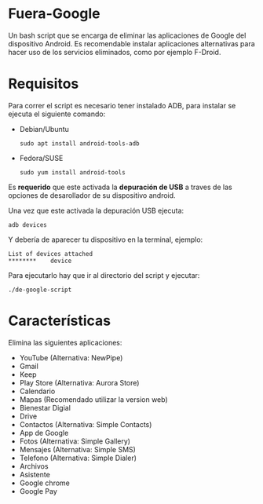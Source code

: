 # Fuera-Google
Un bash script que se encarga de eliminar las aplicaciones de Google del dispositivo Android. Es recomendable instalar aplicaciones alternativas para hacer uso de los servicios eliminados, como por ejemplo F-Droid.

# Requisitos
Para correr el script es necesario tener instalado ADB, para instalar se ejecuta el siguiente comando:

- Debian/Ubuntu
    ```
    sudo apt install android-tools-adb
    ```
- Fedora/SUSE
    ```
    sudo yum install android-tools
    ```
Es **requerido** que este activada la **depuración de USB** a traves de las opciones de desarollador de su dispositivo android.

Una vez que este activada la depuración USB ejecuta:

```
adb devices 
```
Y debería de aparecer tu dispositivo en la terminal, ejemplo:
```
List of devices attached
********	device
```

Para ejecutarlo hay que ir al directorio del script y ejecutar:

```
./de-google-script
```
# Características
Elimina las siguientes aplicaciones:
- YouTube (Alternativa: NewPipe)
- Gmail
- Keep
- Play Store (Alternativa: Aurora Store)
- Calendario
- Mapas (Recomendado utilizar la version web)
- Bienestar Digial
- Drive
- Contactos (Alternativa: Simple Contacts)
- App de Google
- Fotos (Alternativa: Simple Gallery)
- Mensajes (Alternativa: Simple SMS)
- Telefono (Alternativa: Simple Dialer)
- Archivos
- Asistente
- Google chrome
- Google Pay
